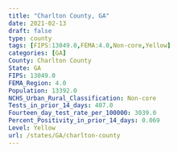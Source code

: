 ```yaml
---
title: "Charlton County, GA"
date: 2021-02-13
draft: false
type: county
tags: [FIPS:13049.0,FEMA:4.0,Non-core,Yellow]
categories: [GA]
County: Charlton County
State: GA
FIPS: 13049.0
FEMA_Region: 4.0
Population: 13392.0
NCHS_Urban_Rural_Classification: Non-core
Tests_in_prior_14_days: 407.0
Fourteen_day_test_rate_per_100000: 3039.0
Percent_Positivity_in_prior_14_days: 0.069
Level: Yellow
url: /states/GA/charlton-county
---
```



